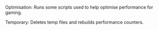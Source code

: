Optimisation: Runs some scripts used to help optimise performance for gaming.

Temporary: Deletes temp files and rebuilds performance counters.

